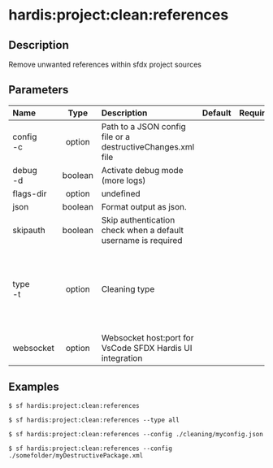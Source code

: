<!-- This file has been generated with command 'sf hardis:doc:plugin:generate'. Please do not update it manually or it may be overwritten -->
# hardis:project:clean:references

## Description

Remove unwanted references within sfdx project sources

## Parameters

|Name|Type|Description|Default|Required|Options|
|:---|:--:|:----------|:-----:|:------:|:-----:|
|config<br/>-c|option|Path to a JSON config file or a destructiveChanges.xml file||||
|debug<br/>-d|boolean|Activate debug mode (more logs)||||
|flags-dir|option|undefined||||
|json|boolean|Format output as json.||||
|skipauth|boolean|Skip authentication check when a default username is required||||
|type<br/>-t|option|Cleaning type|||all<br/>caseentitlement<br/>dashboards<br/>datadotcom<br/>destructivechanges<br/>localfields<br/>productrequest<br/>entitlement|
|websocket|option|Websocket host:port for VsCode SFDX Hardis UI integration||||

## Examples

```shell
$ sf hardis:project:clean:references
```

```shell
$ sf hardis:project:clean:references --type all
```

```shell
$ sf hardis:project:clean:references --config ./cleaning/myconfig.json
```

```shell
$ sf hardis:project:clean:references --config ./somefolder/myDestructivePackage.xml
```


